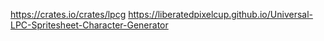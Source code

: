 https://crates.io/crates/lpcg
https://liberatedpixelcup.github.io/Universal-LPC-Spritesheet-Character-Generator